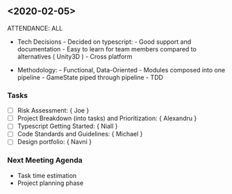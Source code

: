 ## <2020-02-05>

ATTENDANCE: ALL

- Tech Decisions
        - Decided on typescript:
                - Good support and documentation
                - Easy to learn for team members compared to alternatives ( Unity3D )
                - Cross platform

- Methodology:
        - Functional, Data-Oriented
        - Modules composed into one pipeline
        - GameState piped through pipeline
        - TDD

### Tasks
- [ ] Risk Assessment: { Joe }
- [ ] Project Breakdown (into tasks) and Prioritization: { Alexandru }
- [ ] Typescript Getting Started: { Niall }
- [ ] Code Standards and Guidelines: { Michael }
- [ ] Design portfolio: { Navni }

### Next Meeting Agenda
- Task time estimation
- Project planning phase
